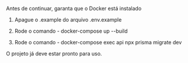 Antes de continuar, garanta que o Docker está instalado

1. Apague o .example do arquivo .env.example

2. Rode o comando - docker-compose up --build

3. Rode o comando - docker-compose exec api npx prisma migrate dev

O projeto já deve estar pronto para uso.